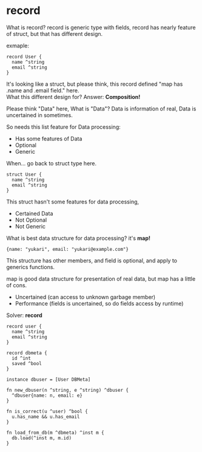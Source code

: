 
# record

What is record? record is generic type with fields, record has nearly feature of struct, but that has different design.


exmaple:
```
record User {
  name ^string
  email ^string
}
```

It's looking like a struct, but please think, this record defined "map has .name and .email field." here.  
What this different design for? Answer: **Composition!**

Please think "Data" here, What is "Data"?
Data is information of real, Data is uncertained in sometimes.  

So needs this list feature for Data processing:
- Has some features of Data
- Optional
- Generic

When... go back to struct type here.
```
struct User {
  name ^string
  email ^string
}
```
This struct hasn't some features for data processing,
- Certained Data
- Not Optional
- Not Generic

What is best data structure for data processing? it's **map!**
```
{name: "yukari", email: "yukari@example.com"}
```
This structure has other members, and field is optional, and apply to generics functions.

map is good data structure for presentation of real data, but map has a little of cons.
- Uncertained (can access to unknown garbage member)
- Performance (fields is uncertained, so do fields access by runtime)

Solver: **record**
```
record user {
  name ^string
  email ^string
}

record dbmeta {
  id ^int
  saved ^bool
}

instance dbuser = [User DBMeta]

fn new_dbuser(n ^string, e ^string) ^dbuser {
  ^dbuser{name: n, email: e}
}

fn is_correct(u ^user) ^bool {
  u.has_name && u.has_email
}

fn load_from_db(m ^dbmeta) ^inst m {
  db.load(^inst m, m.id)
}
```


